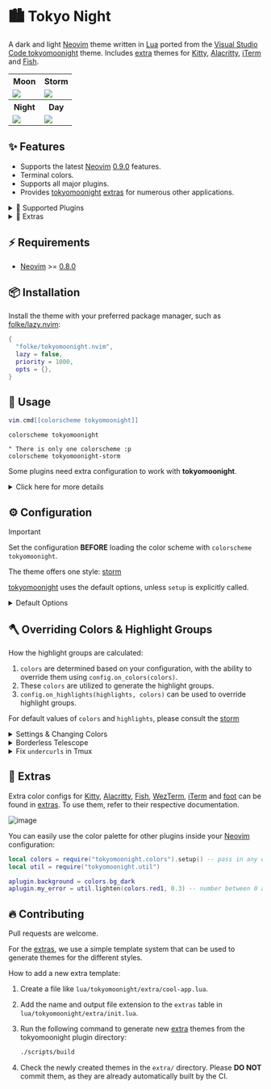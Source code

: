 # 🏙 Tokyo Night

A dark and light [Neovim](https://github.com/neovim/neovim) theme written in
[Lua](https://www.lua.org) ported from the [Visual Studio Code
tokyomoonight](https://github.com/enkia/tokyo-night-vscode-theme) theme. Includes
[extra](#-extras) themes for [Kitty](https://sw.kovidgoyal.net/kitty/conf.html),
[Alacritty](https://github.com/alacritty/alacritty),
[iTerm](https://iterm2.com/) and
[Fish](https://fishshell.com/docs/current/index.html).

<table width="100%">
  <tr>
    <th>Moon</th>
    <th>Storm</th>
  </tr>
  <tr>
    <td width="50%">
      <img src="https://user-images.githubusercontent.com/292349/190951628-10ba28a1-57ff-4479-8eab-47400a402242.png" />
    </td>
    <td width="50%">
      <img src="https://user-images.githubusercontent.com/292349/115295095-3a9e5080-a10e-11eb-9aed-6054488c46ce.png" />
    </td>
  </tr>
  <tr>
    <th>Night</th>
    <th>Day</th>
  </tr>
  <tr>
    <td width="50%">
      <img src="https://user-images.githubusercontent.com/292349/115295327-7afdce80-a10e-11eb-89b3-2591262bf95a.png" />
    </td>
    <td width="50%">
      <img src="https://user-images.githubusercontent.com/292349/115996270-78c6c480-a593-11eb-8ed0-7d1400b058f5.png" />
    </td>
  </tr>
</table>

## ✨ Features

- Supports the latest [Neovim](https://github.com/neovim/neovim)
  [0.9.0](https://github.com/neovim/neovim/releases/tag/v0.9.0) features.
- Terminal colors.
- Supports all major plugins.
- Provides [tokyomoonight](https://github.com/folke/tokyomoonight.nvim)
  [extras](#-extras) for numerous other applications.

<details>
<summary>🎨 Supported Plugins</summary>

<!-- plugins:start -->

| Plugin | Source |
| --- | --- |
| [aerial.nvim](https://github.com/stevearc/aerial.nvim) | [`aerial`](lua/tokyomoonight/groups/aerial.lua) |
| [ale](https://github.com/dense-analysis/ale) | [`ale`](lua/tokyomoonight/groups/ale.lua) |
| [alpha-nvim](https://github.com/goolord/alpha-nvim) | [`alpha`](lua/tokyomoonight/groups/alpha.lua) |
| [barbar.nvim](https://github.com/romgrk/barbar.nvim) | [`barbar`](lua/tokyomoonight/groups/barbar.lua) |
| [blink.cmp](https://github.com/Saghen/blink.cmp) | [`blink`](lua/tokyomoonight/groups/blink.lua) |
| [bufferline.nvim](https://github.com/akinsho/bufferline.nvim) | [`bufferline`](lua/tokyomoonight/groups/bufferline.lua) |
| [nvim-cmp](https://github.com/hrsh7th/nvim-cmp) | [`cmp`](lua/tokyomoonight/groups/cmp.lua) |
| [codeium.nvim](https://github.com/Exafunction/codeium.nvim) | [`codeium`](lua/tokyomoonight/groups/codeium.lua) |
| [copilot.lua](https://github.com/zbirenbaum/copilot.lua) | [`copilot`](lua/tokyomoonight/groups/copilot.lua) |
| [nvim-dap](https://github.com/mfussenegger/nvim-dap) | [`dap`](lua/tokyomoonight/groups/dap.lua) |
| [dashboard-nvim](https://github.com/nvimdev/dashboard-nvim) | [`dashboard`](lua/tokyomoonight/groups/dashboard.lua) |
| [flash.nvim](https://github.com/folke/flash.nvim) | [`flash`](lua/tokyomoonight/groups/flash.lua) |
| [fzf-lua](https://github.com/ibhagwan/fzf-lua) | [`fzf`](lua/tokyomoonight/groups/fzf.lua) |
| [vim-gitgutter](https://github.com/airblade/vim-gitgutter) | [`gitgutter`](lua/tokyomoonight/groups/gitgutter.lua) |
| [gitsigns.nvim](https://github.com/lewis6991/gitsigns.nvim) | [`gitsigns`](lua/tokyomoonight/groups/gitsigns.lua) |
| [glyph-palette.vim](https://github.com/lambdalisue/glyph-palette.vim) | [`glyph-palette`](lua/tokyomoonight/groups/glyph-palette.lua) |
| [grug-far.nvim](https://github.com/MagicDuck/grug-far.nvim) | [`grug-far`](lua/tokyomoonight/groups/grug-far.lua) |
| [headlines.nvim](https://github.com/lukas-reineke/headlines.nvim) | [`headlines`](lua/tokyomoonight/groups/headlines.lua) |
| [hop.nvim](https://github.com/phaazon/hop.nvim) | [`hop`](lua/tokyomoonight/groups/hop.lua) |
| [vim-illuminate](https://github.com/RRethy/vim-illuminate) | [`illuminate`](lua/tokyomoonight/groups/illuminate.lua) |
| [indent-blankline.nvim](https://github.com/lukas-reineke/indent-blankline.nvim) | [`indent-blankline`](lua/tokyomoonight/groups/indent-blankline.lua) |
| [indentmini.nvim](https://github.com/nvimdev/indentmini.nvim) | [`indentmini`](lua/tokyomoonight/groups/indentmini.lua) |
| [lazy.nvim](https://github.com/folke/lazy.nvim) | [`lazy`](lua/tokyomoonight/groups/lazy.lua) |
| [leap.nvim](https://github.com/ggandor/leap.nvim) | [`leap`](lua/tokyomoonight/groups/leap.lua) |
| [lspsaga.nvim](https://github.com/glepnir/lspsaga.nvim) | [`lspsaga`](lua/tokyomoonight/groups/lspsaga.lua) |
| [mini.animate](https://github.com/echasnovski/mini.animate) | [`mini_animate`](lua/tokyomoonight/groups/mini_animate.lua) |
| [mini.clue](https://github.com/echasnovski/mini.clue) | [`mini_clue`](lua/tokyomoonight/groups/mini_clue.lua) |
| [mini.completion](https://github.com/echasnovski/mini.completion) | [`mini_completion`](lua/tokyomoonight/groups/mini_completion.lua) |
| [mini.cursorword](https://github.com/echasnovski/mini.cursorword) | [`mini_cursorword`](lua/tokyomoonight/groups/mini_cursorword.lua) |
| [mini.deps](https://github.com/echasnovski/mini.deps) | [`mini_deps`](lua/tokyomoonight/groups/mini_deps.lua) |
| [mini.diff](https://github.com/echasnovski/mini.diff) | [`mini_diff`](lua/tokyomoonight/groups/mini_diff.lua) |
| [mini.files](https://github.com/echasnovski/mini.files) | [`mini_files`](lua/tokyomoonight/groups/mini_files.lua) |
| [mini.hipatterns](https://github.com/echasnovski/mini.hipatterns) | [`mini_hipatterns`](lua/tokyomoonight/groups/mini_hipatterns.lua) |
| [mini.icons](https://github.com/echasnovski/mini.icons) | [`mini_icons`](lua/tokyomoonight/groups/mini_icons.lua) |
| [mini.indentscope](https://github.com/echasnovski/mini.indentscope) | [`mini_indentscope`](lua/tokyomoonight/groups/mini_indentscope.lua) |
| [mini.jump](https://github.com/echasnovski/mini.jump) | [`mini_jump`](lua/tokyomoonight/groups/mini_jump.lua) |
| [mini.map](https://github.com/echasnovski/mini.map) | [`mini_map`](lua/tokyomoonight/groups/mini_map.lua) |
| [mini.notify](https://github.com/echasnovski/mini.notify) | [`mini_notify`](lua/tokyomoonight/groups/mini_notify.lua) |
| [mini.operators](https://github.com/echasnovski/mini.operators) | [`mini_operators`](lua/tokyomoonight/groups/mini_operators.lua) |
| [mini.pick](https://github.com/echasnovski/mini.pick) | [`mini_pick`](lua/tokyomoonight/groups/mini_pick.lua) |
| [mini.starter](https://github.com/echasnovski/mini.starter) | [`mini_starter`](lua/tokyomoonight/groups/mini_starter.lua) |
| [mini.statusline](https://github.com/echasnovski/mini.statusline) | [`mini_statusline`](lua/tokyomoonight/groups/mini_statusline.lua) |
| [mini.surround](https://github.com/echasnovski/mini.surround) | [`mini_surround`](lua/tokyomoonight/groups/mini_surround.lua) |
| [mini.tabline](https://github.com/echasnovski/mini.tabline) | [`mini_tabline`](lua/tokyomoonight/groups/mini_tabline.lua) |
| [mini.test](https://github.com/echasnovski/mini.test) | [`mini_test`](lua/tokyomoonight/groups/mini_test.lua) |
| [mini.trailspace](https://github.com/echasnovski/mini.trailspace) | [`mini_trailspace`](lua/tokyomoonight/groups/mini_trailspace.lua) |
| [nvim-navic](https://github.com/SmiteshP/nvim-navic) | [`navic`](lua/tokyomoonight/groups/navic.lua) |
| [neo-tree.nvim](https://github.com/nvim-neo-tree/neo-tree.nvim) | [`neo-tree`](lua/tokyomoonight/groups/neo-tree.lua) |
| [neogit](https://github.com/TimUntersberger/neogit) | [`neogit`](lua/tokyomoonight/groups/neogit.lua) |
| [neotest](https://github.com/nvim-neotest/neotest) | [`neotest`](lua/tokyomoonight/groups/neotest.lua) |
| [noice.nvim](https://github.com/folke/noice.nvim) | [`noice`](lua/tokyomoonight/groups/noice.lua) |
| [nvim-notify](https://github.com/rcarriga/nvim-notify) | [`notify`](lua/tokyomoonight/groups/notify.lua) |
| [nvim-tree.lua](https://github.com/kyazdani42/nvim-tree.lua) | [`nvim-tree`](lua/tokyomoonight/groups/nvim-tree.lua) |
| [octo.nvim](https://github.com/pwntester/octo.nvim) | [`octo`](lua/tokyomoonight/groups/octo.lua) |
| [rainbow-delimiters.nvim](https://github.com/HiPhish/rainbow-delimiters.nvim) | [`rainbow`](lua/tokyomoonight/groups/rainbow.lua) |
| [render-markdown.nvim](https://github.com/MeanderingProgrammer/render-markdown.nvim) | [`render-markdown`](lua/tokyomoonight/groups/render-markdown.lua) |
| [nvim-scrollbar](https://github.com/petertriho/nvim-scrollbar) | [`scrollbar`](lua/tokyomoonight/groups/scrollbar.lua) |
| [snacks.nvim](https://github.com/folke/snacks.nvim) | [`snacks`](lua/tokyomoonight/groups/snacks.lua) |
| [vim-sneak](https://github.com/justinmk/vim-sneak) | [`sneak`](lua/tokyomoonight/groups/sneak.lua) |
| [supermaven-nvim](https://github.com/supermaven-inc/supermaven-nvim) | [`supermaven`](lua/tokyomoonight/groups/supermaven.lua) |
| [telescope.nvim](https://github.com/nvim-telescope/telescope.nvim) | [`telescope`](lua/tokyomoonight/groups/telescope.lua) |
| [nvim-treesitter-context](https://github.com/nvim-treesitter/nvim-treesitter-context) | [`treesitter-context`](lua/tokyomoonight/groups/treesitter-context.lua) |
| [trouble.nvim](https://github.com/folke/trouble.nvim) | [`trouble`](lua/tokyomoonight/groups/trouble.lua) |
| [vimwiki](https://github.com/vimwiki/vimwiki) | [`vimwiki`](lua/tokyomoonight/groups/vimwiki.lua) |
| [which-key.nvim](https://github.com/folke/which-key.nvim) | [`which-key`](lua/tokyomoonight/groups/which-key.lua) |
| [yanky.nvim](https://github.com/gbprod/yanky.nvim) | [`yanky`](lua/tokyomoonight/groups/yanky.lua) |

<!-- plugins:end -->

</details>

<details>
<summary>🍭 Extras</summary>

<!-- extras:start -->

| Tool | Extra |
| --- | --- |
| [Aerc](https://git.sr.ht/~rjarry/aerc/) | [extras/aerc](extras/aerc) |
| [Alacritty](https://github.com/alacritty/alacritty) | [extras/alacritty](extras/alacritty) |
| [Delta](https://github.com/dandavison/delta) | [extras/delta](extras/delta) |
| [(Better-)Discord](https://betterdiscord.app/) | [extras/discord](extras/discord) |
| [Dunst](https://dunst-project.org/) | [extras/dunst](extras/dunst) |
| [Fish](https://fishshell.com/docs/current/index.html) | [extras/fish](extras/fish) |
| [Fish Themes](https://fishshell.com/docs/current/interactive.html#syntax-highlighting) | [extras/fish_themes](extras/fish_themes) |
| [Foot](https://codeberg.org/dnkl/foot) | [extras/foot](extras/foot) |
| [Fuzzel](https://codeberg.org/dnkl/fuzzel) | [extras/fuzzel](extras/fuzzel) |
| [Fzf](https://github.com/junegunn/fzf) | [extras/fzf](extras/fzf) |
| [Ghostty](https://github.com/ghostty-org/ghostty) | [extras/ghostty](extras/ghostty) |
| [GitUI](https://github.com/extrawurst/gitui) | [extras/gitui](extras/gitui) |
| [GNOME Terminal](https://gitlab.gnome.org/GNOME/gnome-terminal) | [extras/gnome_terminal](extras/gnome_terminal) |
| [Helix](https://helix-editor.com/) | [extras/helix](extras/helix) |
| [iTerm](https://iterm2.com/) | [extras/iterm](extras/iterm) |
| [Kitty](https://sw.kovidgoyal.net/kitty/conf.html) | [extras/kitty](extras/kitty) |
| [Lazygit](https://github.com/jesseduffield/lazygit) | [extras/lazygit](extras/lazygit) |
| [Lua Table for testing](https://www.lua.org) | [extras/lua](extras/lua) |
| [Prism](https://prismjs.com) | [extras/prism](extras/prism) |
| [process-compose](https://f1bonacc1.github.io/process-compose/) | [extras/process_compose](extras/process_compose) |
| [Slack](https://slack.com) | [extras/slack](extras/slack) |
| [Spotify Player](https://github.com/aome510/spotify-player) | [extras/spotify_player](extras/spotify_player) |
| [Sublime Text](https://www.sublimetext.com/docs/themes) | [extras/sublime](extras/sublime) |
| [Terminator](https://gnome-terminator.readthedocs.io/en/latest/config.html) | [extras/terminator](extras/terminator) |
| [Termux](https://termux.dev/) | [extras/termux](extras/termux) |
| [Tilix](https://github.com/gnunn1/tilix) | [extras/tilix](extras/tilix) |
| [Tmux](https://github.com/tmux/tmux/wiki) | [extras/tmux](extras/tmux) |
| [Vim](https://vimhelp.org/) | [extras/vim](extras/vim) |
| [Vimium](https://vimium.github.io/) | [extras/vimium](extras/vimium) |
| [WezTerm](https://wezfurlong.org/wezterm/config/files.html) | [extras/wezterm](extras/wezterm) |
| [Windows Terminal](https://aka.ms/terminal-documentation) | [extras/windows_terminal](extras/windows_terminal) |
| [Xfce Terminal](https://docs.xfce.org/apps/terminal/advanced) | [extras/xfceterm](extras/xfceterm) |
| [Xresources](https://wiki.archlinux.org/title/X_resources) | [extras/xresources](extras/xresources) |
| [Yazi](https://github.com/sxyazi/yazi) | [extras/yazi](extras/yazi) |
| [Zathura](https://pwmt.org/projects/zathura/) | [extras/zathura](extras/zathura) |
| [Zellij](https://zellij.dev/) | [extras/zellij](extras/zellij) |

<!-- extras:end -->

</details>

## ⚡️ Requirements

- [Neovim](https://github.com/neovim/neovim) >=
  [0.8.0](https://github.com/neovim/neovim/releases/tag/v0.8.0)

## 📦 Installation

Install the theme with your preferred package manager, such as
[folke/lazy.nvim](https://github.com/folke/lazy.nvim):

```lua
{
  "folke/tokyomoonight.nvim",
  lazy = false,
  priority = 1000,
  opts = {},
}
```

## 🚀 Usage

```lua
vim.cmd[[colorscheme tokyomoonight]]
```

```vim
colorscheme tokyomoonight

" There is only one colorscheme :p
colorscheme tokyomoonight-storm
```

Some plugins need extra configuration to work with **tokyomoonight**.

<details>
  <summary>Click here for more details</summary>

### [Barbecue](https://github.com/utilyre/barbecue.nvim)

```lua
-- Lua
require('barbecue').setup {
  -- ... your barbecue config
  theme = 'tokyomoonight',
  -- ... your barbecue config
}
```

### [Lualine](https://github.com/nvim-lualine/lualine.nvim)

```lua
-- Lua
require('lualine').setup {
  options = {
    -- ... your lualine config
    theme = 'tokyomoonight'
    -- ... your lualine config
  }
}
```

### [Lightline](https://github.com/itchyny/lightline.vim)

```vim
" Vim Script
let g:lightline = {'colorscheme': 'tokyomoonight'}
```

</details>

## ⚙️ Configuration

> [!IMPORTANT]
> Set the configuration **BEFORE** loading the color scheme with `colorscheme tokyomoonight`.

The theme offers one style: [storm](#storm)

[tokyomoonight](https://github.com/folke/tokyomoonight.nvim) uses the default options,
unless `setup` is explicitly called.

<details>
  <summary>Default Options</summary>

<!-- config:start -->

```lua
---@class tokyomoonight.Config
---@field on_colors fun(colors: ColorScheme)
---@field on_highlights fun(highlights: tokyomoonight.Highlights, colors: ColorScheme)
M.defaults = {
  style = "storm", -- The theme comes in three styles, `storm`, a darker variant `night` and `day`
  light_style = "day", -- The theme is used when the background is set to light
  transparent = false, -- Enable this to disable setting the background color
  terminal_colors = true, -- Configure the colors used when opening a `:terminal` in Neovim
  styles = {
    -- Style to be applied to different syntax groups
    -- Value is any valid attr-list value for `:help nvim_set_hl`
    comments = { italic = true },
    keywords = { italic = true },
    functions = {},
    variables = {},
    -- Background styles. Can be "dark", "transparent" or "normal"
    sidebars = "dark", -- style for sidebars, see below
    floats = "dark", -- style for floating windows
  },
  day_brightness = 0.3, -- Adjusts the brightness of the colors of the **Day** style. Number between 0 and 1, from dull to vibrant colors
  dim_inactive = false, -- dims inactive windows
  lualine_bold = false, -- When `true`, section headers in the lualine theme will be bold

  --- You can override specific color groups to use other groups or a hex color
  --- function will be called with a ColorScheme table
  ---@param colors ColorScheme
  on_colors = function(colors) end,

  --- You can override specific highlights to use other groups or a hex color
  --- function will be called with a Highlights and ColorScheme table
  ---@param highlights tokyomoonight.Highlights
  ---@param colors ColorScheme
  on_highlights = function(highlights, colors) end,

  cache = true, -- When set to true, the theme will be cached for better performance

  ---@type table<string, boolean|{enabled:boolean}>
  plugins = {
    -- enable all plugins when not using lazy.nvim
    -- set to false to manually enable/disable plugins
    all = package.loaded.lazy == nil,
    -- uses your plugin manager to automatically enable needed plugins
    -- currently only lazy.nvim is supported
    auto = true,
    -- add any plugins here that you want to enable
    -- for all possible plugins, see:
    --   * https://github.com/folke/tokyomoonight.nvim/tree/main/lua/tokyomoonight/groups
    -- telescope = true,
  },
}
```

<!-- config:end -->

</details>

## 🪓 Overriding Colors & Highlight Groups

How the highlight groups are calculated:

1. `colors` are determined based on your configuration, with the ability to
   override them using `config.on_colors(colors)`.
1. These `colors` are utilized to generate the highlight groups.
1. `config.on_highlights(highlights, colors)` can be used to override highlight
   groups.

For default values of `colors` and `highlights`, please consult the
[storm](extras/lua/tokyomoonight_storm.lua)

<details>
  <summary>Settings & Changing Colors</summary>

```lua
require("tokyomoonight").setup({
  -- use the night style
  style = "storm",
  -- disable italic for functions
  styles = {
    functions = {}
  },
  -- Change the "hint" color to the "orange" color, and make the "error" color bright red
  on_colors = function(colors)
    colors.hint = colors.orange
    colors.error = "#ff0000"
  end
})
```

</details>

<details>
  <summary>Borderless Telescope</summary>

```lua
require("tokyomoonight").setup({
  on_highlights = function(hl, c)
    local prompt = "#2d3149"
    hl.TelescopeNormal = {
      bg = c.bg_dark,
      fg = c.fg_dark,
    }
    hl.TelescopeBorder = {
      bg = c.bg_dark,
      fg = c.bg_dark,
    }
    hl.TelescopePromptNormal = {
      bg = prompt,
    }
    hl.TelescopePromptBorder = {
      bg = prompt,
      fg = prompt,
    }
    hl.TelescopePromptTitle = {
      bg = prompt,
      fg = prompt,
    }
    hl.TelescopePreviewTitle = {
      bg = c.bg_dark,
      fg = c.bg_dark,
    }
    hl.TelescopeResultsTitle = {
      bg = c.bg_dark,
      fg = c.bg_dark,
    }
  end,
})
```

</details>

<details>
  <summary>Fix <code>undercurls</code> in Tmux</summary>

To have undercurls show up and in color, add the following to your
[Tmux](https://github.com/tmux/tmux) configuration file:

```sh
# Undercurl
set -g default-terminal "${TERM}"
set -as terminal-overrides ',*:Smulx=\E[4::%p1%dm'  # undercurl support
set -as terminal-overrides ',*:Setulc=\E[58::2::::%p1%{65536}%/%d::%p1%{256}%/%{255}%&%d::%p1%{255}%&%d%;m'  # underscore colours - needs tmux-3.0
```

</details>

## 🍭 Extras

Extra color configs for [Kitty](https://sw.kovidgoyal.net/kitty/conf.html),
[Alacritty](https://github.com/alacritty/alacritty),
[Fish](https://fishshell.com/docs/current/index.html), [WezTerm](https://wezfurlong.org/wezterm/config/files.html),
[iTerm](https://iterm2.com/) and [foot](https://codeberg.org/dnkl/foot) can be
found in [extras](extras/). To use them, refer to their respective
documentation.

![image](https://user-images.githubusercontent.com/292349/115395546-d8d6f880-a198-11eb-98fb-a1194787701d.png)

You can easily use the color palette for other plugins inside your
[Neovim](https://github.com/neovim/neovim) configuration:

```lua
local colors = require("tokyomoonight.colors").setup() -- pass in any of the config options as explained above
local util = require("tokyomoonight.util")

aplugin.background = colors.bg_dark
aplugin.my_error = util.lighten(colors.red1, 0.3) -- number between 0 and 1. 0 results in white, 1 results in red1
```

## 🔥 Contributing

Pull requests are welcome.

For the [extras](#-extras), we use a simple template system that can be used to
generate themes for the different styles.

How to add a new extra template:

1. Create a file like `lua/tokyomoonight/extra/cool-app.lua`.
2. Add the name and output file extension to the `extras` table in
   `lua/tokyomoonight/extra/init.lua`.
3. Run the following command to generate new [extra](#-extras) themes from the tokyomoonight plugin directory:

   ```sh
   ./scripts/build
   ```

4. Check the newly created themes in the `extra/` directory. Please **DO NOT**
   commit them, as they are already automatically built by the CI.
